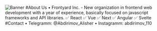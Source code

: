![Banner](https://github.com/FrontLine-Code/.github/assets/125187271/89fee47c-06af-4bc3-b229-ee30862b22db)
                                                      #About Us
• Frontyard Inc. - New organization in frontend web development with a year of experience, basically focused on javascript 
frameworks and API libraries.
✅ React
✅ Vue
✅ Next
✅ Angular
✅ Svelte
                                                      #Contact
• Telegramm: @Abdirimov_Alisher
• Instagramm: abdirimov_110
